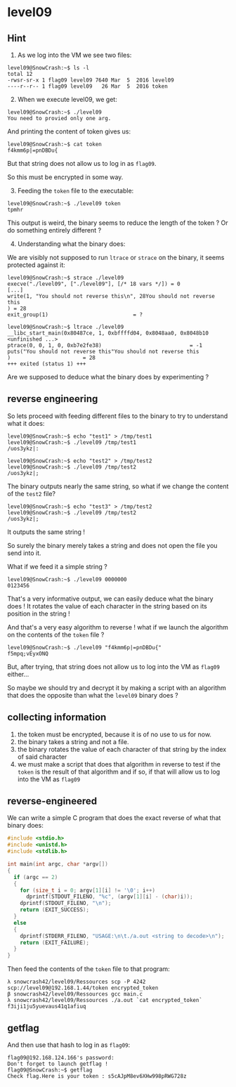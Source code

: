 # level09

## Hint

1. As we log into the VM we see two files:

```shell-session
level09@SnowCrash:~$ ls -l
total 12
-rwsr-sr-x 1 flag09 level09 7640 Mar  5  2016 level09
----r--r-- 1 flag09 level09   26 Mar  5  2016 token
```

2. When we execute level09, we get:

```shell-session
level09@SnowCrash:~$ ./level09
You need to provied only one arg.
```

And printing the content of token gives us:

```shell-session
level09@SnowCrash:~$ cat token
f4kmm6p|=pnDBDu{
```

But that string does not allow us to log in as `flag09`.

So this must be encrypted in some way.

3. Feeding the `token` file to the executable:

```shell-session
level09@SnowCrash:~$ ./level09 token
tpmhr
```

This output is weird, the binary seems to reduce the length of the token ? Or do something entirely different ?

4. Understanding what the binary does:

We are visibly not supposed to run `ltrace` or `strace` on the binary, it seems protected against it:

```shell-session
level09@SnowCrash:~$ strace ./level09
execve("./level09", ["./level09"], [/* 18 vars */]) = 0
[...]
write(1, "You should not reverse this\n", 28You should not reverse this
) = 28
exit_group(1)                           = ?
```

```shell-session
level09@SnowCrash:~$ ltrace ./level09
__libc_start_main(0x80487ce, 1, 0xbffffd04, 0x8048aa0, 0x8048b10 <unfinished ...>
ptrace(0, 0, 1, 0, 0xb7e2fe38)                            = -1
puts("You should not reverse this"You should not reverse this
)                       = 28
+++ exited (status 1) +++
```

Are we supposed to deduce what the binary does by experimenting ?

## reverse engineering

So lets proceed with feeding different files to the binary to try to understand what it does:

```shell-session
level09@SnowCrash:~$ echo "test1" > /tmp/test1
level09@SnowCrash:~$ ./level09 /tmp/test1
/uos3ykz|:
```

```shell-session
level09@SnowCrash:~$ echo "test2" > /tmp/test2
level09@SnowCrash:~$ ./level09 /tmp/test2
/uos3ykz|;
```

The binary outputs nearly the same string, so what if we change the content of the `test2` file?

```shell-session
level09@SnowCrash:~$ echo "test3" > /tmp/test2
level09@SnowCrash:~$ ./level09 /tmp/test2
/uos3ykz|;
```

It outputs the same string !

So surely the binary merely takes a string and does not open the file you send into it.

What if we feed it a simple string ?

```shell-session
level09@SnowCrash:~$ ./level09 0000000
0123456
```

That's a very informative output, we can easily deduce what the binary does !
It rotates the value of each character in the string based on its position in the string !

And that's a very easy algorithm to reverse !
what if we launch the algorithm on the contents of the `token` file ?

```shell-session
level09@SnowCrash:~$ ./level09 "f4kmm6p|=pnDBDu{"
f5mpq;vEyxONQ
```

But, after trying, that string does not allow us to log into the VM as `flag09` either...

So maybe we should try and decrypt it by making a script with an algorithm that does the opposite than what the `level09` binary does ?

## collecting information

1. the token must be encrypted, because it is of no use to us for now.
2. the binary takes a string and not a file.
3. the binary rotates the value of each character of that string by the index of said character
4. we must make a script that does that algorithm in reverse to test if the `token` is the result of that algorithm and if so, if that will allow us to log into the VM as `flag09`

## reverse-engineered

We can write a simple C program that does the exact reverse of what that binary does:

```C
#include <stdio.h>
#include <unistd.h>
#include <stdlib.h>

int main(int argc, char *argv[])
{
  if (argc == 2)
  {
    for (size_t i = 0; argv[1][i] != '\0'; i++)
      dprintf(STDOUT_FILENO, "%c", (argv[1][i] - (char)i));
    dprintf(STDOUT_FILENO, "\n");
    return (EXIT_SUCCESS);
  }
  else
  {
    dprintf(STDERR_FILENO, "USAGE:\n\t./a.out <string to decode>\n");
    return (EXIT_FAILURE);
  }
}
```

Then feed the contents of the `token` file to that program:
```shell-session
λ snowcrash42/level09/Ressources scp -P 4242 scp://level09@192.168.1.44/token encrypted_token
β snowcrash42/level09/Ressources gcc main.c
λ snowcrash42/level09/Ressources ./a.out `cat encrypted_token`
f3iji1ju5yuevaus41q1afiuq
```

## getflag

And then use that hash to log in as `flag09`:

```shell-sesison
flag09@192.168.124.166's password:
Don't forget to launch getflag !
flag09@SnowCrash:~$ getflag
Check flag.Here is your token : s5cAJpM8ev6XHw998pRWG728z
```
